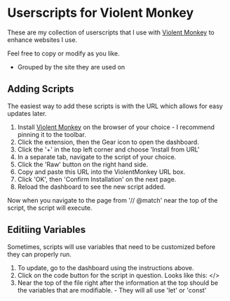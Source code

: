 # Userscripts for Violent Monkey

These are my collection of userscripts that I use with [Violent Monkey](https://violentmonkey.github.io/) to enhance websites I use. 

Feel free to copy or modify as you like.

- Grouped by the site they are used on

## Adding Scripts

The easiest way to add these scripts is with the URL which allows for easy updates later.

1.  Install [Violent Monkey](https://violentmonkey.github.io/) on the browser of your choice - I recommend pinning it to the toolbar.
2.  Click the extension, then the Gear icon to open the dashboard.
3.  Click the '+' in the top left corner and choose 'Install from URL'
4.  In a separate tab, navigate to the script of your choice.
5.  Click the 'Raw' button on the right hand side.
6.  Copy and paste this URL into the ViolentMonkey URL box.
7.  Click 'OK', then 'Confirm Installation' on the next page.
8.  Reload the dashboard to see the new script added.

Now when you navigate to the page from '// @match' near the top of the script, the script will execute.

## Editiing Variables

Sometimes, scripts will use variables that need to be customized before they can properly run. 

1. To update, go to the dashboard using the instructions above.
2. Click on the code button for the script in question. Looks like this: </>
3. Near the top of the file right after the information at the top should be the variables that are modifiable. - They will all use 'let' or 'const'
